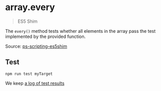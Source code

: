 # array.every

> ES5 Shim

The `every()` method tests whether all elements in the array pass the test implemented by the provided function.

Source: [ps-scripting-es5shim](https://github.com/EugenTepin/ps-scripting-es5shim/blob/master/lib/Array/every.js)

## Test

    npm run test myTarget

We keep [a log of test results](./test/results_log.md)
